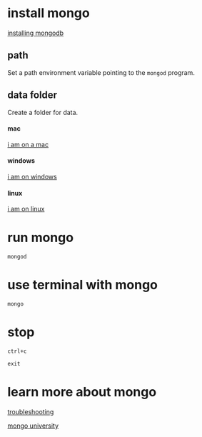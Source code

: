 # install mongo

[installing mongodb](https://www.mongodb.com/download-center#community)

## path

Set a path environment variable pointing to the ```mongod``` program.

## data folder

Create a folder for data.

#### mac
[i am on a mac](https://docs.mongodb.com/manual/tutorial/install-mongodb-on-os-x/#install-mongodb-community-edition-manually)

#### windows
[i am on windows](https://docs.mongodb.com/manual/tutorial/install-mongodb-on-windows/)

#### linux
[i am on linux](https://docs.mongodb.com/manual/tutorial/install-mongodb-on-linux/)

# run mongo
```
mongod
```

# use terminal with mongo
```
mongo
```

# stop
```
ctrl+c
```

```
exit
```

# learn more about mongo

[troubleshooting](https://www.tutorialspoint.com/mongodb/mongodb_environment.htm)

[mongo university](https://university.mongodb.com/)